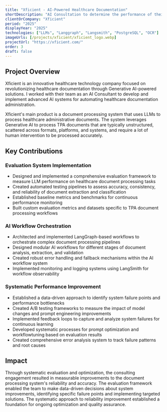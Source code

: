 ```yaml
---
title: "Xficient - AI-Powered Healthcare Documentation"
shortDescription: "AI Consultation to determine the performance of their LLM-based document processing system, setup a systematic approach to improve the performance, and implement an Evals system to confidently improve the reliability of the system."
clientOrCompany: "Xficient"
period: "2025"
displayYear: "2025"
technologies: ["LLMs", "Langgraph", "Langsmith", "PostgreSQL", "OCR"]
imageUrls: [/projects/xficient/xficient_logo.webp]
projectUrl: "https://xficient.com/"
order: 3
draft: false
---
```


## Project Overview

Xficient is an innovative healthcare technology company focused on revolutionizing healthcare documentation through Generative AI-powered solutions. I worked with their team as an AI Consultant to develop and implement advanced AI systems for automating healthcare documentation administration.

Xficient's main product is a document processing system that uses LLMs to process healthcare administrative documents. The system leverages Generative AI to process TPA documents that are typically unstructured, scattered across formats, platforms, and systems, and require a lot of human intervention to be processed accurately.



## Key Contributions

### Evaluation System Implementation
- Designed and implemented a comprehensive evaluation framework to measure LLM performance on healthcare document processing tasks
- Created automated testing pipelines to assess accuracy, consistency, and reliability of document extraction and classification
- Established baseline metrics and benchmarks for continuous performance monitoring
- Built custom evaluation metrics and datasets specific to TPA document processing workflows

### AI Workflow Orchestration
- Architected and implemented LangGraph-based workflows to orchestrate complex document processing pipelines
- Designed modular AI workflows for different stages of document analysis, extraction, and validation
- Created robust error handling and fallback mechanisms within the AI workflow system
- Implemented monitoring and logging systems using LangSmith for workflow observability

### Systematic Performance Improvement
- Established a data-driven approach to identify system failure points and performance bottlenecks
- Created A/B testing frameworks to measure the impact of model changes and prompt engineering improvements
- Implemented feedback loops to capture and analyze system failures for continuous learning
- Developed systematic processes for prompt optimization and workflowtuning based on evaluation results
- Created comprehensive error analysis system to track failure patterns and root causes



## Impact

Through systematic evaluation and optimization, the consulting engagement resulted in measurable improvements to the document processing system's reliability and accuracy. The evaluation framework enabled the team to make data-driven decisions about system improvements, identifying specific failure points and implementing targeted solutions. The systematic approach to reliability improvement established a foundation for ongoing optimization and quality assurance.
